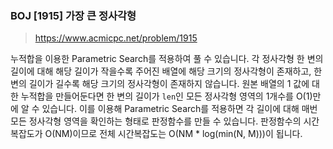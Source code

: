### BOJ [1915] 가장 큰 정사각형
> https://www.acmicpc.net/problem/1915

누적합을 이용한 Parametric Search를 적용하여 풀 수 있습니다. 각 정사각형 한 변의 길이에 대해 해당 길이가 작을수록 주어진 배열에 해당 크기의 정사각형이 존재하고, 한 변의 길이가 길수록 해당 크기의 정사각형이 존재하지 않습니다. 원본 배열의 1 값에 대한 누적합을 만들어둔다면 한 변의 길이가 `len`인 모든 정사각형 영역의 1개수를 O(1)만에 알 수 있습니다. 이를 이용해 Parametric Search를 적용하면 각 길이에 대해 매번 모든 정사각형 영역을 확인하는 형태로 판정함수를 만들 수 있습니다. 판정함수의 시간복잡도가 O(NM)이므로 전체 시간복잡도는 O(NM * log(min(N, M)))이 됩니다.
